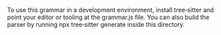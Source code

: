 To use this grammar in a development environment, install
tree‑sitter and point your editor or tooling at the grammar.js
file. You can also build the parser by running npx tree‑sitter generate inside this directory.
